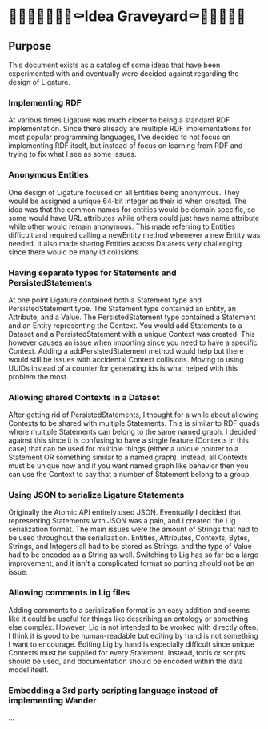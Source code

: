 # 👻🧟‍♀️💀🦇🧛‍♀⚰️Idea Graveyard⚰️🧛🦇💀🧟👻

## Purpose

This document exists as a catalog of some ideas that have been experimented with and eventually were decided against
regarding the design of Ligature.

### Implementing RDF

At various times Ligature was much closer to being a standard RDF implementation.
Since there already are multiple RDF implementations for most popular programming languages,
I've decided to not focus on implementing RDF itself,
but instead of focus on learning from RDF and trying to fix what I see as some issues.

### Anonymous Entities

One design of Ligature focused on all Entities being anonymous.
They would be assigned a unique 64-bit integer as their id when created.
The idea was that the common names for entities would be domain specific,
so some would have URL attributes while others could just have name attribute while other would remain anonymous.
This made referring to Entities difficult and required calling a newEntity method whenever a new Entity was needed.
It also made sharing Entities across Datasets very challenging since there would be many id collisions.

### Having separate types for Statements and PersistedStatements

At one point Ligature contained both a Statement type and PersistedStatement type.
The Statement type contained an Entity, an Attribute, and a Value.
The PersistedStatement type contained a Statement and an Entity representing the Context.
You would add Statements to a Dataset and a PersistedStatement with a unique Context was created.
This however causes an issue when importing since you need to have a specific Context.
Adding a addPersistedStatement method would help but there would still be issues with accidental Context collisions.
Moving to using UUIDs instead of a counter for generating ids is what helped with this problem the most.

### Allowing shared Contexts in a Dataset

After getting rid of PersistedStatements, I thought for a while about allowing Contexts to be shared with multiple Statements.
This is similar to RDF quads where multiple Statements can belong to the same named graph.
I decided against this since it is confusing to have a single feature (Contexts in this case)
that can be used for multiple things (either a unique pointer to a Statement OR something similar to a named graph).
Instead, all Contexts must be unique now and if you want named graph like behavior
then you can use the Context to say that a number of Statement belong to a group.

### Using JSON to serialize Ligature Statements

Originally the Atomic API entirely used JSON.
Eventually I decided that representing Statements with JSON was a pain, and I created the Lig serialization format.
The main issues were the amount of Strings that had to be used throughout the serialization.
Entities, Attributes, Contexts, Bytes, Strings, and Integers all had to be stored as Strings,
and the type of Value had to be encoded as a String as well.
Switching to Lig has so far be a large improvement, and it isn't a complicated format so porting should not be an issue.

### Allowing comments in Lig files

Adding comments to a serialization format is an easy addition and seems like it could be useful
for things like describing an ontology or something else complex.
However, Lig is not intended to be worked with directly often.
I think it is good to be human-readable but editing by hand is not something I want to encourage.
Editing Lig by hand is especially difficult since unique Contexts must be supplied for every Statement.
Instead, tools or scripts should be used, and documentation should be encoded within the data model itself.

### Embedding a 3rd party scripting language instead of implementing Wander

...

